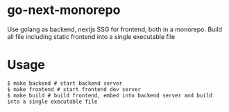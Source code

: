 # go-next-monorepo
Use golang as backend, nextjs SSG for frontend, both in a monorepo. Build all file including static frontend into a single executable file

# Usage
```
$ make backend # start backend server
$ make frontend # start frontend dev server
$ make build # build frontend, embed into backend server and build into a single executable file
```
